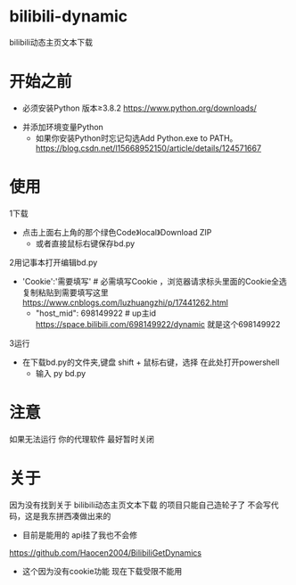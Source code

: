 # bilibili-dynamic
bilibili动态主页文本下载
# 开始之前
- 必须安装Python 版本≥3.8.2 https://www.python.org/downloads/
* 并添加环境变量Python
  * 如果你安装Python时忘记勾选Add Python.exe to PATH。 https://blog.csdn.net/l15668952150/article/details/124571667

# 使用
1下载
* 点击上面右上角的那个绿色Code》local》Download ZIP
  * 或者直接鼠标右键保存bd.py
    
2用记事本打开编辑bd.py
* 'Cookie':'需要填写' # 必需填写Cookie ，浏览器请求标头里面的Cookie全选复制粘贴到需要填写这里 https://www.cnblogs.com/luzhuangzhi/p/17441262.html
  * "host_mid": 698149922 # up主id https://space.bilibili.com/698149922/dynamic 就是这个698149922

3运行
 * 在下载bd.py的文件夹,键盘 shift + 鼠标右键，选择 在此处打开powershell
   * 输入 py bd.py

# 注意
如果无法运行 你的代理软件 最好暂时关闭

# 关于
因为没有找到关于 bilibili动态主页文本下载 的项目只能自己造轮子了 
不会写代码，这是我东拼西凑做出来的 
* 目前是能用的 api挂了我也不会修

https://github.com/Haocen2004/BilibiliGetDynamics
* 这个因为没有cookie功能 现在下载受限不能用

